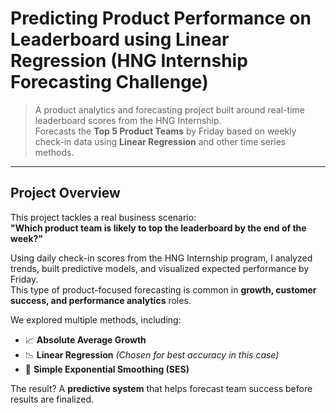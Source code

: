 # Predicting Product Performance on Leaderboard using Linear Regression (HNG Internship Forecasting Challenge)

> A product analytics and forecasting project built around real-time leaderboard scores from the HNG Internship.  
> Forecasts the **Top 5 Product Teams** by Friday based on weekly check-in data using **Linear Regression** and other time series methods.

---

##  Project Overview

This project tackles a real business scenario:  
**"Which product team is likely to top the leaderboard by the end of the week?"**

Using daily check-in scores from the HNG Internship program, I analyzed trends, built predictive models, and visualized expected performance by Friday.  
This type of product-focused forecasting is common in **growth, customer success, and performance analytics** roles.

We explored multiple methods, including:

- 📈 **Absolute Average Growth**
- 📉 **Linear Regression** *(Chosen for best accuracy in this case)*
- 🔄 **Simple Exponential Smoothing (SES)**

The result? A **predictive system** that helps forecast team success before results are finalized.
